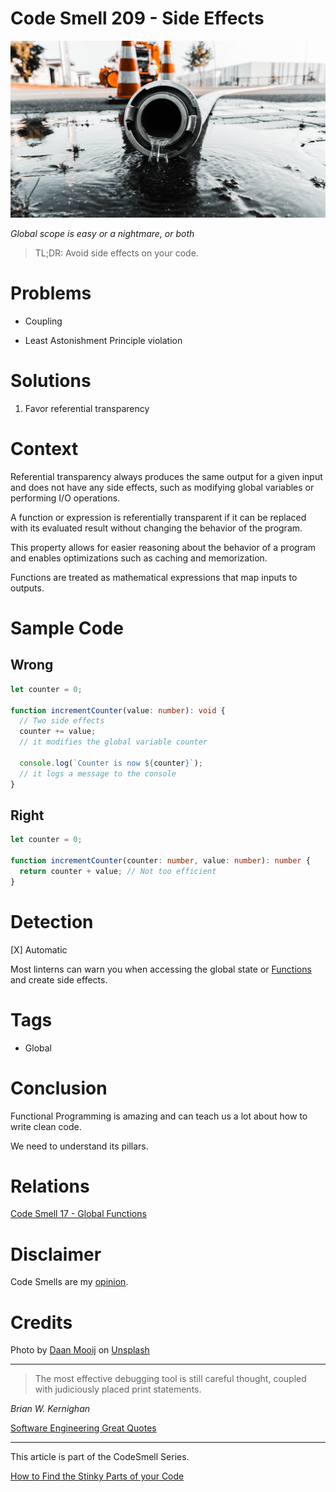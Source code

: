 # Code Smell 209 - Side Effects
            
![Code Smell 209 - Side Effects](Code%20Smell%20209%20-%20Side%20Effects.jpg)

*Global scope is easy or a nightmare, or both*

> TL;DR: Avoid side effects on your code.

# Problems

- Coupling

- Least Astonishment Principle violation

# Solutions

1. Favor referential transparency

# Context

Referential transparency always produces the same output for a given input and does not have any side effects, such as modifying global variables or performing I/O operations. 

A function or expression is referentially transparent if it can be replaced with its evaluated result without changing the behavior of the program. 

This property allows for easier reasoning about the behavior of a program and enables optimizations such as caching and memorization. 

Functions are treated as mathematical expressions that map inputs to outputs.

# Sample Code

## Wrong

[Gist Url]: # (https://gist.github.com/mcsee/e532e326a6b5ac7d4b88b9aadaa86c0b)
```typescript
let counter = 0;

function incrementCounter(value: number): void {
  // Two side effects  
  counter += value;
  // it modifies the global variable counter   
  
  console.log(`Counter is now ${counter}`); 
  // it logs a message to the console
}
```

## Right

[Gist Url]: # (https://gist.github.com/mcsee/9ce2320f04f2a6f2e0c24e581e472091)
```typescript
let counter = 0;

function incrementCounter(counter: number, value: number): number {  
  return counter + value; // Not too efficient  
}
```

# Detection

[X] Automatic 

Most linterns can warn you when accessing the global state or [Functions](https://github.com/mcsee/Software-Design-Articles/tree/main/Articles/Code%20Smells/Code%20Smell%2017%20-%20Global%20Functions/readme.md) and create side effects.

# Tags

- Global

# Conclusion

Functional Programming is amazing and can teach us a lot about how to write clean code. 

We need to understand its pillars.

# Relations

[Code Smell 17 - Global Functions](https://github.com/mcsee/Software-Design-Articles/tree/main/Articles/Code%20Smells/Code%20Smell%2017%20-%20Global%20Functions/readme.md)

# Disclaimer

Code Smells are my [opinion](https://github.com/mcsee/Software-Design-Articles/tree/main/Articles/Blogging/I%20Wrote%20More%20than%2090%20Articles%20on%202021%20Here%20is%20What%20I%20Learned/readme.md).

# Credits

Photo by [Daan Mooij](https://unsplash.com/@daanmooij) on [Unsplash](https://unsplash.com/photos/91LGCVN5SA)
    
* * *

> The most effective debugging tool is still careful thought, coupled with judiciously placed print statements.

_Brian W. Kernighan_
 
[Software Engineering Great Quotes](https://github.com/mcsee/Software-Design-Articles/tree/main/Articles/Quotes/Software%20Engineering%20Great%20Quotes/readme.md)

* * *

This article is part of the CodeSmell Series.

[How to Find the Stinky Parts of your Code](https://github.com/mcsee/Software-Design-Articles/tree/main/Articles/Code%20Smells/How%20to%20Find%20the%20Stinky%20parts%20of%20your%20Code/readme.md)